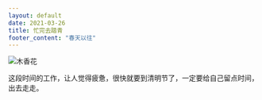 ```yaml
---
layout: default
date: 2021-03-26
title: 忙完去踏青
footer_content: "春天以往"
---
```



![木香花](https://sansuiz.github.io/images/tu/2021/210326.jpg)

这段时间的工作，让人觉得疲惫，很快就要到清明节了，一定要给自己留点时间，出去走走。